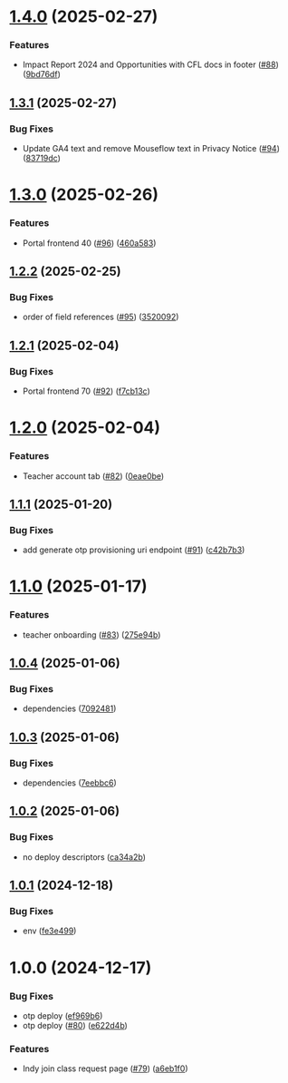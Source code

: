 # [1.4.0](https://github.com/ocadotechnology/codeforlife-portal-frontend/compare/v1.3.1...v1.4.0) (2025-02-27)


### Features

* Impact Report 2024 and Opportunities with CFL docs in footer ([#88](https://github.com/ocadotechnology/codeforlife-portal-frontend/issues/88)) ([9bd76df](https://github.com/ocadotechnology/codeforlife-portal-frontend/commit/9bd76df2d36c104ab5c80e3f0a94977c0ed0466d))

## [1.3.1](https://github.com/ocadotechnology/codeforlife-portal-frontend/compare/v1.3.0...v1.3.1) (2025-02-27)


### Bug Fixes

* Update GA4 text and remove Mouseflow text in Privacy Notice ([#94](https://github.com/ocadotechnology/codeforlife-portal-frontend/issues/94)) ([83719dc](https://github.com/ocadotechnology/codeforlife-portal-frontend/commit/83719dc6928926217105e1cbd51c7f6a4dc4a011))

# [1.3.0](https://github.com/ocadotechnology/codeforlife-portal-frontend/compare/v1.2.2...v1.3.0) (2025-02-26)


### Features

* Portal frontend 40 ([#96](https://github.com/ocadotechnology/codeforlife-portal-frontend/issues/96)) ([460a583](https://github.com/ocadotechnology/codeforlife-portal-frontend/commit/460a5834228b03f788ae4272e53b605130811d3b))

## [1.2.2](https://github.com/ocadotechnology/codeforlife-portal-frontend/compare/v1.2.1...v1.2.2) (2025-02-25)


### Bug Fixes

* order of field references ([#95](https://github.com/ocadotechnology/codeforlife-portal-frontend/issues/95)) ([3520092](https://github.com/ocadotechnology/codeforlife-portal-frontend/commit/3520092a1bc889939c075e5eee282b8501b95068))

## [1.2.1](https://github.com/ocadotechnology/codeforlife-portal-frontend/compare/v1.2.0...v1.2.1) (2025-02-04)


### Bug Fixes

* Portal frontend 70 ([#92](https://github.com/ocadotechnology/codeforlife-portal-frontend/issues/92)) ([f7cb13c](https://github.com/ocadotechnology/codeforlife-portal-frontend/commit/f7cb13c2e4def1507e33325cac158e4cffe89843))

# [1.2.0](https://github.com/ocadotechnology/codeforlife-portal-frontend/compare/v1.1.1...v1.2.0) (2025-02-04)


### Features

* Teacher account tab ([#82](https://github.com/ocadotechnology/codeforlife-portal-frontend/issues/82)) ([0eae0be](https://github.com/ocadotechnology/codeforlife-portal-frontend/commit/0eae0be39ef2d5dd5ae2fe2858eaf954484e25d2))

## [1.1.1](https://github.com/ocadotechnology/codeforlife-portal-frontend/compare/v1.1.0...v1.1.1) (2025-01-20)


### Bug Fixes

* add generate otp provisioning uri endpoint ([#91](https://github.com/ocadotechnology/codeforlife-portal-frontend/issues/91)) ([c42b7b3](https://github.com/ocadotechnology/codeforlife-portal-frontend/commit/c42b7b3a154c2be42f0ec773e885cb3b0b2ea414))

# [1.1.0](https://github.com/ocadotechnology/codeforlife-portal-frontend/compare/v1.0.4...v1.1.0) (2025-01-17)


### Features

* teacher onboarding ([#83](https://github.com/ocadotechnology/codeforlife-portal-frontend/issues/83)) ([275e94b](https://github.com/ocadotechnology/codeforlife-portal-frontend/commit/275e94bf9746b4ceafcfbcab283427c844099e62))

## [1.0.4](https://github.com/ocadotechnology/codeforlife-portal-frontend/compare/v1.0.3...v1.0.4) (2025-01-06)


### Bug Fixes

* dependencies ([7092481](https://github.com/ocadotechnology/codeforlife-portal-frontend/commit/7092481f9c0847385f0086763cdc448dda8093f7))

## [1.0.3](https://github.com/ocadotechnology/codeforlife-portal-frontend/compare/v1.0.2...v1.0.3) (2025-01-06)


### Bug Fixes

* dependencies ([7eebbc6](https://github.com/ocadotechnology/codeforlife-portal-frontend/commit/7eebbc68d47688b500bd9bd7605ad6f1691d8984))

## [1.0.2](https://github.com/ocadotechnology/codeforlife-portal-frontend/compare/v1.0.1...v1.0.2) (2025-01-06)


### Bug Fixes

* no deploy descriptors ([ca34a2b](https://github.com/ocadotechnology/codeforlife-portal-frontend/commit/ca34a2b95e379ca1efa92d9b3fa975df2ef30031))

## [1.0.1](https://github.com/ocadotechnology/codeforlife-portal-frontend/compare/v1.0.0...v1.0.1) (2024-12-18)


### Bug Fixes

* env ([fe3e499](https://github.com/ocadotechnology/codeforlife-portal-frontend/commit/fe3e499b66cc21c49f0aace5e6cf7976f3d41a4d))

# 1.0.0 (2024-12-17)


### Bug Fixes

* otp deploy ([ef969b6](https://github.com/ocadotechnology/codeforlife-portal-frontend/commit/ef969b69527fb02abb5d4943f28b623e1f048f78))
* otp deploy ([#80](https://github.com/ocadotechnology/codeforlife-portal-frontend/issues/80)) ([e622d4b](https://github.com/ocadotechnology/codeforlife-portal-frontend/commit/e622d4bce0628ed00dd5509f3706a7033d7e2c87))


### Features

* Indy join class request page ([#79](https://github.com/ocadotechnology/codeforlife-portal-frontend/issues/79)) ([a6eb1f0](https://github.com/ocadotechnology/codeforlife-portal-frontend/commit/a6eb1f0d5e3ca3eb9c1849b7afa6c7ebee8ce3f9))
